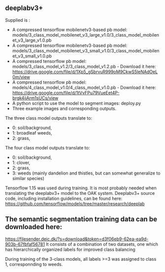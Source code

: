 ## deeplabv3+
Supplied is :


* A compressed tensorflow mobilenetv3-based pb model: models/3_class_model_mobilenet_v3_large_v1.0/3_class_model_mobilenet_v3_large_v1.0.pb
* A compressed tensorflow mobilenetv3-based pb model: models/3_class_model_mobilenet_v3_small_v1.0/3_class_model_mobilenet_v3_small_v1.0.pb
* A compressed tensorflow pb model: models/3_class_model_v1.2/3_class_model_v1.2.pb - Download it here: https://drive.google.com/file/d/1Xp5_gSbrvuR999oM9CkwS5leNAdOeL0m/view
* A compressed tensorflow pb model: models/4_class_model_v1.0/4_class_model_v1.0.pb - Download it here: https://drive.google.com/file/d/1tVvFPu79VueEet4P-brgk4ijArm1sUCs/view
* A python script to use the model to segment images: deploy.py
* Three example images and corresponding outputs.



The three class model outputs translate to: 
* 0: soil/background, 
* 1: broadleaf weeds,
* 2: grass,

The four class model outputs translate to: 
* 0: soil/background, 
* 1: clover,
* 2: grass,
* 3: weeds (mainly dandelion and thistles, but can somewhat generalize to similar species)

Tensorflow 1.15 was used during training. It is most probably needed when translating the deeplabv3+ model to the OAK system.
Deeplabv3+ source code, including installation guidelines, can be found here: https://github.com/tensorflow/models/tree/master/research/deeplab

## The semantic segmentation training data can be downloaded here: 
https://filesender.deic.dk/?s=download&token=d3f06eb9-62ea-ea9d-903b-67fbfaf56781
It consists of a combination of two datasets, one which has hierarchically organized labels for improved class balancing

During training of the 3-class models, all labels >=3 was assigned to class 1, corresponnding to weeds.